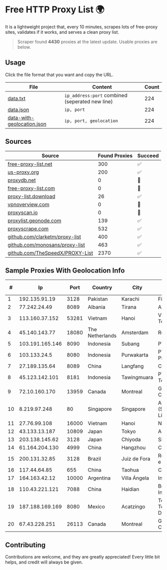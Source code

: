 
# Free HTTP Proxy List 🌍

It is a lightweight project that, every 10 minutes, scrapes lots of free-proxy sites, validates if it works, and serves a clean proxy list.


> Scraper found **4430** proxies at the latest update. Usable proxies are below.

## Usage

Click the file format that you want and copy the URL.


|File|Content|Count|
|----|-------|-----|
|[data.txt](https://raw.githubusercontent.com/themiralay/Proxy-List-World/master/data.txt)|`ip_address:port` combined (seperated new line)|224|
|[data.json](https://raw.githubusercontent.com/themiralay/Proxy-List-World/master/data.json)|`ip, port`|224|
|[data-with-geolocation.json](https://raw.githubusercontent.com/themiralay/Proxy-List-World/master/data-with-geolocation.json)|`ip, port, geolocation`|224|

## Sources

|Source|Found Proxies|Succeed|
|------|-------------|-------|
|[free-proxy-list.net](https://free-proxy-list.net)|300|✅|
|[us-proxy.org](https://www.us-proxy.org)|200|✅|
|[proxydb.net](http://proxydb.net)|0|🚫|
|[free-proxy-list.com](https://free-proxy-list.com/?page=&port=&type%5B%5D=http&type%5B%5D=https&up_time=0&search=Search)|0|🚫|
|[proxy-list.download](https://www.proxy-list.download/HTTP)|26|✅|
|[vpnoverview.com](https://vpnoverview.com/privacy/anonymous-browsing/free-proxy-servers)|0|🚫|
|[proxyscan.io](https://www.proxyscan.io)|0|🚫|
|[proxylist.geonode.com](https://proxylist.geonode.com/api/proxy-list?limit=300&page=1&sort_by=lastChecked&sort_type=desc&protocols=http,https)|139|✅|
|[proxyscrape.com](https://api.proxyscrape.com/v2/?request=displayproxies&protocol=http&timeout=10000&country=all&ssl=all&anonymity=all)|532|✅|
|[github.com/clarketm/proxy-list](https://raw.githubusercontent.com/clarketm/proxy-list/master/proxy-list-raw.txt)|400|✅|
|[github.com/monosans/proxy-list](https://raw.githubusercontent.com/monosans/proxy-list/main/proxies/http.txt)|463|✅|
|[github.com/TheSpeedX/PROXY-List](https://raw.githubusercontent.com/TheSpeedX/PROXY-List/master/http.txt)|2370|✅|


## Sample Proxies With Geolocation Info

|#|Ip|Port|Country|City|Internet Service Provider|
|-|--|----|-------|----|-------------------------|
|1|192.135.91.19|3128|Pakistan|Karachi|Fiberlink Pvt.Ltd|
|2|77.242.24.49|8089|Albania|Tirana|Abissnet ISP|
|3|113.160.37.152|53281|Vietnam|Hanoi|VietNam Post and Telecom Corporation|
|4|45.140.143.77|18080|The Netherlands|Amsterdam|RoyaleHosting BV|
|5|103.191.165.146|8090|Indonesia|Subang|PT Sakti Wijaya Network|
|6|103.133.24.5|8080|Indonesia|Purwakarta|PT PHATRIA INTI PERSADA|
|7|27.189.135.64|8089|China|Langfang|Chinanet|
|8|45.123.142.101|8181|Indonesia|Tawingmuara|PT Anten Sarana Teknologi|
|9|72.10.160.170|13959|Canada|Montreal|GloboTech Communications|
|10|8.219.97.248|80|Singapore|Singapore|Alibaba Cloud (Singapore) Private Limited|
|11|27.76.99.108|16000|Vietnam|Hanoi|Newass2011xDSLHCMC|
|12|43.133.13.187|10809|Japan|Tokyo|Aceville Pte.ltd|
|13|203.138.145.62|3128|Japan|Chiyoda|SIMPLEIA|
|14|61.164.204.130|4999|China|Hangzhou|Chinanet|
|15|200.131.32.85|3128|Brazil|Juiz de Fora|Rede Nacional de Ensino e Pesquisa|
|16|117.44.64.85|655|China|Taohua|Chinanet|
|17|164.163.42.12|10000|Argentina|Villa Ángela|Interret Villa Angela SRL|
|18|110.43.221.121|7088|China|Haidian|Beijing Kingsoft Cloud Internet Technology Co|
|19|187.188.169.169|8080|Mexico|Acatzingo|Total Play Telecomunicaciones SA De CV|
|20|67.43.228.251|26113|Canada|Montreal|GloboTech Communications|



## Contributing

Contributions are welcome, and they are greatly appreciated! Every
little bit helps, and credit will always be given.

